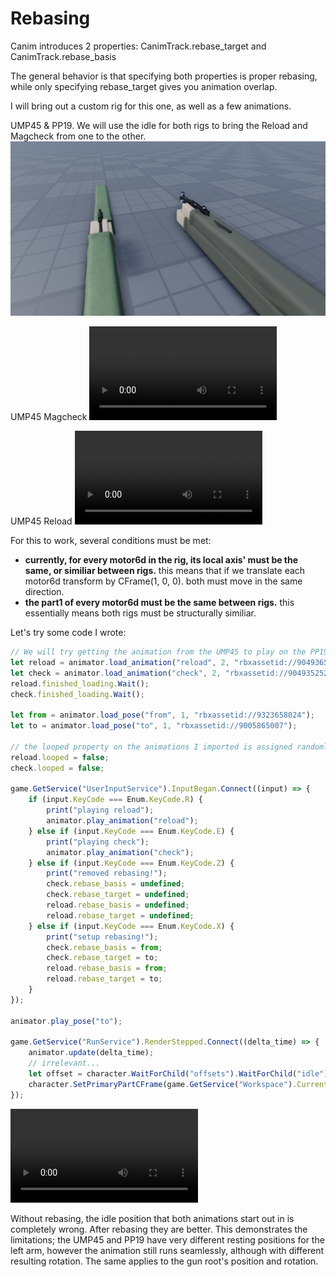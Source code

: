 # Rebasing

Canim introduces 2 properties: CanimTrack.rebase_target and CanimTrack.rebase_basis

The general behavior is that specifying both properties is proper rebasing, while only specifying rebase_target gives you animation overlap.

I will bring out a custom rig for this one, as well as a few animations.

UMP45 & PP19. We will use the idle for both rigs to bring the Reload and Magcheck from one to the other.
![rig1](img/rig.png)

UMP45 Magcheck
![type:video](video/magcheck.mp4)

UMP45 Reload
![type:video](video/reload.mp4)

For this to work, several conditions must be met:

-   **currently, for every motor6d in the rig, its local axis' must be the same, or similiar between rigs.**
    this means that if we translate each motor6d transform by CFrame(1, 0, 0). both must move in the same direction.
-   **the part1 of every motor6d must be the same between rigs.**
    this essentially means both rigs must be structurally similiar.

Let's try some code I wrote:
```ts
// We will try getting the animation from the UMP45 to play on the PP19
let reload = animator.load_animation("reload", 2, "rbxassetid://9049365997");
let check = animator.load_animation("check", 2, "rbxassetid://9049352527");
reload.finished_loading.Wait();
check.finished_loading.Wait();

let from = animator.load_pose("from", 1, "rbxassetid://9323658024");
let to = animator.load_pose("to", 1, "rbxassetid://9005865007");

// the looped property on the animations I imported is assigned randomly, so I make sure they don't loop
reload.looped = false;
check.looped = false;

game.GetService("UserInputService").InputBegan.Connect((input) => {
	if (input.KeyCode === Enum.KeyCode.R) {
		print("playing reload");
		animator.play_animation("reload");
	} else if (input.KeyCode === Enum.KeyCode.E) {
		print("playing check");
		animator.play_animation("check");
	} else if (input.KeyCode === Enum.KeyCode.Z) {
		print("removed rebasing!");
		check.rebase_basis = undefined;
		check.rebase_target = undefined;
		reload.rebase_basis = undefined;
		reload.rebase_target = undefined;
	} else if (input.KeyCode === Enum.KeyCode.X) {
		print("setup rebasing!");
		check.rebase_basis = from;
		check.rebase_target = to;
		reload.rebase_basis = from;
		reload.rebase_target = to;
	}
});

animator.play_pose("to");

game.GetService("RunService").RenderStepped.Connect((delta_time) => {
	animator.update(delta_time);
	// irrelevant...
	let offset = character.WaitForChild("offsets").WaitForChild("idle") as CFrameValue;
	character.SetPrimaryPartCFrame(game.GetService("Workspace").CurrentCamera!.CFrame.ToWorldSpace(offset.Value));
});

```

![type:video](video/new-properties-rebase.mp4)

Without rebasing, the idle position that both animations start out in is completely wrong. After rebasing they are better. This demonstrates the limitations; 
the UMP45 and PP19 have very different resting positions for the left arm, however the animation still runs seamlessly, although with different resulting rotation. The same applies to the gun root's position and rotation.